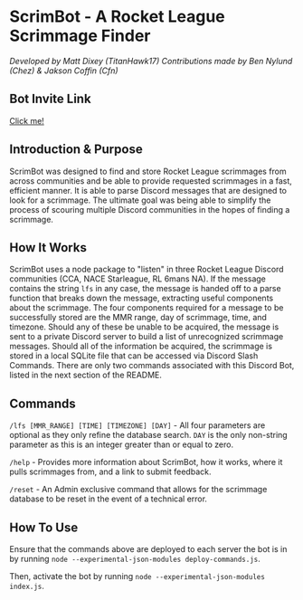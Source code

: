 # ScrimBot - A Rocket League Scrimmage Finder
_Developed by Matt Dixey (TitanHawk17)_
_Contributions made by Ben Nylund (Chez) & Jakson Coffin (Cfn)_

## Bot Invite Link
[Click me!](https://discord.com/api/oauth2/authorize?client_id=1047191564180520980&permissions=517543906304&scope=bot)

## Introduction & Purpose
ScrimBot was designed to find and store Rocket League scrimmages from across communities and be able to provide requested scrimmages in a fast, efficient manner. It is able to parse Discord messages that are designed to look for a scrimmage. The ultimate goal was being able to simplify the process of scouring multiple Discord communities in the hopes of finding a scrimmage. 

## How It Works
ScrimBot uses a node package to "listen" in three Rocket League Discord communities (CCA, NACE Starleague, RL 6mans NA). If the message contains the string `lfs` in any case, the message is handed off to a parse function that breaks down the message, extracting useful components about the scrimmage. The four components required for a message to be successfully stored are the MMR range, day of scrimmage, time, and timezone. Should any of these be unable to be acquired, the message is sent to a private Discord server to build a list of unrecognized scrimmage messages. Should all of the information be acquired, the scrimmage is stored in a local SQLite file that can be accessed via Discord Slash Commands. There are only two commands associated with this Discord Bot, listed in the next section of the README. 

## Commands
`/lfs [MMR_RANGE] [TIME] [TIMEZONE] [DAY]` - All four parameters are optional as they only refine the database search. `DAY` is the only non-string parameter as this is an integer greater than or equal to zero.

`/help` - Provides more information about ScrimBot, how it works, where it pulls scrimmages from, and a link to submit feedback.

`/reset` - An Admin exclusive command that allows for the scrimmage database to be reset in the event of a technical error.

## How To Use
Ensure that the commands above are deployed to each server the bot is in by running `node --experimental-json-modules deploy-commands.js`.

Then, activate the bot by running `node --experimental-json-modules index.js`.